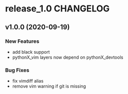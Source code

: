 # release_1.0 CHANGELOG



## v1.0.0 (2020-09-19)

### New Features
- add black support
- pythonX_vim layers now depend on pythonX_devtools


### Bug Fixes
- fix vimdiff alias
- remove vim warning if git is missing





